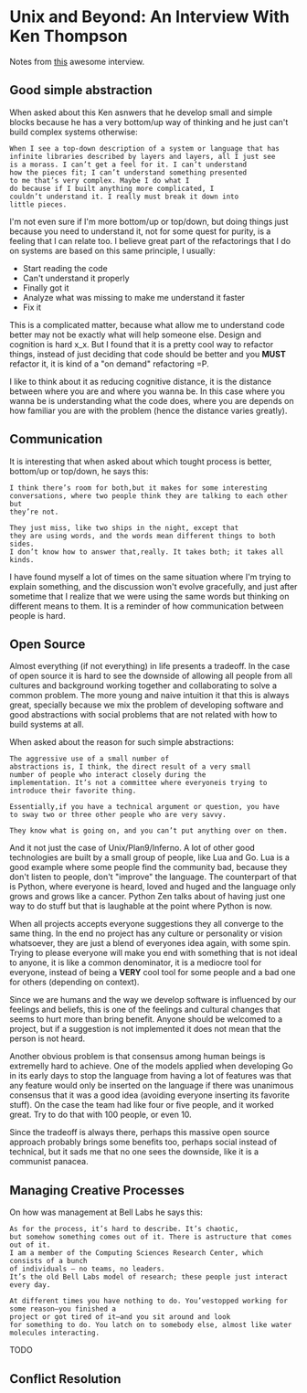 # Unix and Beyond: An Interview With Ken Thompson

Notes from [this](http://cse.unl.edu/~witty/class/csce351/howto/ken_thompson.pdf) awesome interview.


## Good simple abstraction

When asked about this Ken asnwers that he develop small and simple blocks
because he has a very bottom/up way of thinking and he just
can't build complex systems otherwise:

```
When I see a top-down description of a system or language that has
infinite libraries described by layers and layers, all I just see
is a morass. I can’t get a feel for it. I can’t understand
how the pieces fit; I can’t understand something presented
to me that’s very complex. Maybe I do what I
do because if I built anything more complicated, I
couldn’t understand it. I really must break it down into
little pieces.
```
I'm not even sure if I'm more bottom/up or top/down, but doing things
just because you need to understand it, not for some quest for purity,
is a feeling that I can relate too. I believe great part of the refactorings
that I do on systems are based on this same principle, I usually:

* Start reading the code
* Can't understand it properly
* Finally got it
* Analyze what was missing to make me understand it faster
* Fix it

This is a complicated matter, because what allow me to understand
code better may not be exactly what will help someone else. Design
and cognition is hard x_x. But I found that it is a pretty cool way
to refactor things, instead of just deciding that code should be
better and you **MUST** refactor it, it is kind of a "on demand"
refactoring =P.

I like to think about it as reducing cognitive distance, it is the
distance between where you are and where you wanna be. In this case
where you wanna be is understanding what the code does, where you are
depends on how familiar you are with the problem (hence the distance
varies greatly).


## Communication

It is interesting that when asked about which tought process is better,
bottom/up or top/down, he says this:

```
I think there’s room for both,but it makes for some interesting
conversations, where two people think they are talking to each other but
they’re not.

They just miss, like two ships in the night, except that
they are using words, and the words mean different things to both sides.
I don’t know how to answer that,really. It takes both; it takes all kinds. 
```

I have found myself a lot of times on the same situation where I'm trying
to explain something, and the discussion won't evolve gracefully, and just
after sometime that I realize that we were using the same words but
thinking on different means to them. It is a reminder of how communication
between people is hard.


## Open Source

Almost everything (if not everything) in life presents a tradeoff.
In the case of open source it is hard to see the downside of allowing
all people from all cultures and background working together and
collaborating to solve a common problem. The more young and naive intuition
it that this is always great, specially because we mix the problem
of developing software and good abstractions with social problems
that are not related with how to build systems at all.

When asked about the reason for such simple abstractions:

```
The aggressive use of a small number of
abstractions is, I think, the direct result of a very small
number of people who interact closely during the
implementation. It’s not a committee where everyoneis trying to
introduce their favorite thing.

Essentially,if you have a technical argument or question, you have
to sway two or three other people who are very savvy.

They know what is going on, and you can’t put anything over on them. 
```

And it not just the case of Unix/Plan9/Inferno. A lot of other good
technologies are built by a small group of people, like Lua and Go.
Lua is a good example where some people find the community bad, because
they don't listen to people, don't "improve" the language. The counterpart
of that is Python, where everyone is heard, loved and huged and the language
only grows and grows like a cancer. Python Zen talks about of having just
one way to do stuff but that is laughable at the point where Python is now.

When all projects accepts everyone suggestions they all converge to the same
thing. In the end no project has any culture or personality or vision whatsoever,
they are just a blend of everyones idea again, with some spin. Trying to please
everyone will make you end with something that is not ideal to anyone, it is
like a common denominator, it is a mediocre tool for everyone, instead of being
a **VERY** cool tool for some people and a bad one for others (depending on context).

Since we are humans and the way we develop software is influenced by our
feelings and beliefs, this is one of the feelings and cultural changes
that seems to hurt more than bring benefit. Anyone should be welcomed to a project,
but if a suggestion is not implemented it does not mean that the person is
not heard.

Another obvious problem is that consensus among human beings is extremelly hard
to achieve. One of the models applied when developing Go in its early days to
stop the language from having a lot of features was that any feature would
only be inserted on the language if there was unanimous consensus that it
was a good idea (avoiding everyone inserting its favorite stuff). On the
case the team had like four or five people, and it worked great. Try to
do that with 100 people, or even 10.

Since the tradeoff is always there, perhaps this massive open source approach
probably brings some benefits too, perhaps social instead of technical, but
it sads me that no one sees the downside, like it is a communist panacea.


## Managing Creative Processes

On how was management at Bell Labs he says this:

```
As for the process, it’s hard to describe. It’s chaotic,
but somehow something comes out of it. There is astructure that comes out of it.
I am a member of the Computing Sciences Research Center, which consists of a bunch
of individuals — no teams, no leaders.
It’s the old Bell Labs model of research; these people just interact every day.

At different times you have nothing to do. You’vestopped working for some reason—you finished a 
project or got tired of it—and you sit around and look
for something to do. You latch on to somebody else, almost like water molecules interacting.
```
TODO

## Conflict Resolution